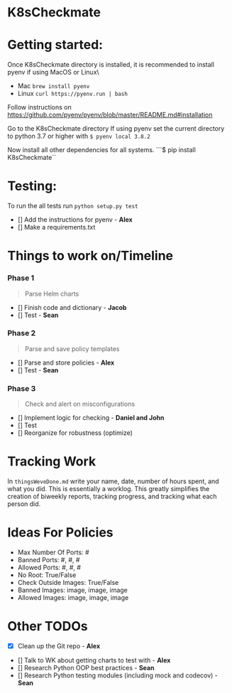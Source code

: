 # K8sCheckmate

# Getting started:
Once K8sCheckmate directory is installed, it is recommended to install pyenv if using MacOS or Linux\
- Mac
```brew install pyenv```
- Linux 
```curl https://pyenv.run | bash```

Follow instructions on 
https://github.com/pyenv/pyenv/blob/master/README.md#installation

Go to the K8sCheckmate directory
If using pyenv set the current directory to python 3.7 or higher with 
```$ pyenv local 3.8.2```

Now install all other dependencies for all systems.
```$ pip install K8sCheckmate``



# Testing:
To run the all tests run 
```python setup.py test```

- [] Add the instructions for pyenv - **Alex**
- [] Make a requirements.txt

# Things to work on/Timeline

### Phase 1
> Parse Helm charts
- [] Finish code and dictionary - **Jacob**
- [] Test - **Sean**

### Phase 2
> Parse and save policy templates
- [] Parse and store policies - **Alex**
- [] Test - **Sean**

### Phase 3
> Check and alert on misconfigurations 
- [] Implement logic for checking - **Daniel and John**
- [] Test 
- [] Reorganize for robustness (optimize)

# Tracking Work 

In `thingsWeveDone.md` write your name, date, number of hours spent, and what you did.
This is essentially a worklog.
This greatly simplifies the creation of biweekly reports, tracking progress, and tracking what each person did.

# Ideas For Policies

- Max Number Of Ports: #
- Banned Ports: #, #, #
- Allowed Ports: #, #, #
- No Root: True/False
- Check Outside Images: True/False
- Banned Images: image, image, image
- Allowed Images: image, image, image

# Other TODOs
- [x] Clean up the Git repo - **Alex**
- [] Talk to WK about getting charts to test with - **Alex**
- [] Research Python OOP best practices - **Sean**
- [] Research Python testing modules (including mock and codecov) - **Sean**
